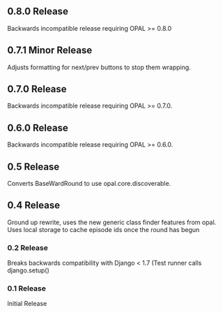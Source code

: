 ## 0.8.0 Release

Backwards incompatible release requiring OPAL >= 0.8.0

## 0.7.1 Minor Release

Adjusts formatting for next/prev buttons to stop them wrapping.

## 0.7.0 Release

Backwards incompatible release requiring OPAL >= 0.7.0.

## 0.6.0 Release

Backwards incompatible release requiring OPAL >= 0.6.0.

## 0.5 Release

Converts BaseWardRound to use opal.core.discoverable.

## 0.4 Release

Ground up rewrite, uses the new generic class finder features from opal. Uses local
storage to cache episode ids once the round has begun

### 0.2 Release

Breaks backwards compatibility with Django < 1.7 (Test runner calls django.setup()

### 0.1 Release

Initial Release
